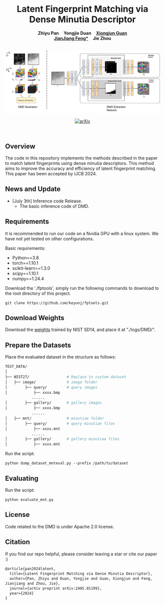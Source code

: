 <p align="center">
  <h1 align="center">Latent Fingerprint Matching via Dense Minutia Descriptor</h1>
  <p align="center">
    <strong>Zhiyu Pan</strong></a>
    &nbsp;&nbsp;
    <strong>Yongjie Duan</strong>
    &nbsp;&nbsp;
    <a href="https://xiongjunguan.github.io/"><strong>Xiongjun Guan</strong></a>
    <br>
    <a href="http://ivg.au.tsinghua.edu.cn/~jfeng/"><strong>JianJiang Feng*</strong></a>
    &nbsp;&nbsp;
    <strong>Jie Zhou</strong>
  </p>
  <br>
  <div align="center">
    <img src="./figures/dmd_illustration.png", width="700">
  </div>
  <p align="center">
    <a href="https://arxiv.org/abs/2405.01199"><img alt='arXiv' src='https://img.shields.io/badge/arXiv-2405.01199-b31b1b.svg'></a>
  </p>
  <br>
</p>

<!-- # Latent Fingerprint Matching via Dense Minutia Descriptor
This repository contains the code for the paper "Latent Fingerprint Matching via Dense Minutia Descriptor". -->


## Overview

The code in this repository implements the methods described in the paper to match latent fingerprints using dense minutia descriptors. This method aims to improve the accuracy and efficiency of latent fingerprint matching. This paper has been accepted by IJCB 2024.

## News and Update

* [July 3th] Inference code Release.
    * The basic inference code of DMD.  

## Requirements
It is recommended to run our code on a Nvidia GPU with a linux system. We have not yet tested on other configurations.

Basic requirements:
- Python==3.8
- torch==1.10.1
- scikit-learn==1.3.0
- scipy==1.10.1
- numpy==1.24.4

Download the './fptools', simply run the following commands to download to the root directory of this project.
```
git clone https://github.com/keyunj/fptools.git
```

## Download Weights

Download the [weights](https://cloud.tsinghua.edu.cn/f/fd5ca22af0eb44afa124/?dl=1) trained by NIST SD14, and place it at "./logs/DMD/".

## Prepare the Datasets
Place the evaluated dataset in the structure as follows:
```bash
TEST_DATA/
│
├── NIST27/                 # Replace to custom dataset
│   ├── image/              # image folder
│        ├── query/         # query images
│            ├── xxxx.bmp
            ......
│        ├── gallery/       # gallery images
│            ├── xxxx.bmp
            ......
│   ├── mnt/                # minutiae folder
│        ├── query/         # query minutiae files
│            ├── xxxx.mnt
            ......
│        ├── gallery/       # gallery minutiae files
│            ├── xxxx.mnt             

```
Run the script:
```
python dump_dataset_mnteval.py --prefix /path/to/dataset
```

## Evaluating
Run the script:
```
python evaluate_mnt.py
```

## License
Code related to the DMD is under Apache 2.0 license.

## Citation
If you find our repo helpful, please consider leaving a star or cite our paper :)
```
@article{pan2024latent,
  title={Latent Fingerprint Matching via Dense Minutia Descriptor},
  author={Pan, Zhiyu and Duan, Yongjie and Guan, Xiongjun and Feng, Jianjiang and Zhou, Jie},
  journal={arXiv preprint arXiv:2405.01199},
  year={2024}
}
```